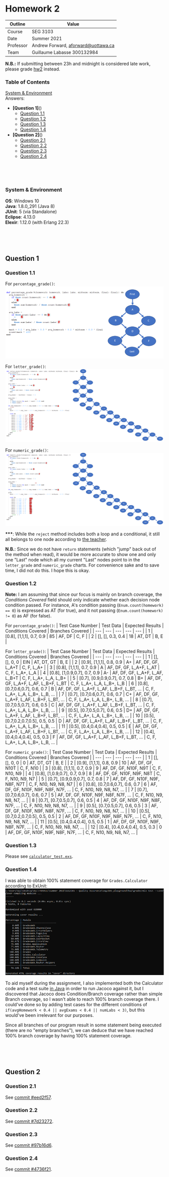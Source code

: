 # Homework 2

| Outline | Value |
| --- | --- |
| Course | SEG 3103 |
| Date | Summer 2021 |
| Professor | Andrew Forward, aforward@uottawa.ca |
| Team | Guillaume Labasse 300132984 |

**N.B.:** If submitting between 23h and midnight is considered late work, please grade [hw2](https://github.com/Guy-L/seg3103_playground/tree/master/hw2) instead.

### Table of Contents  
[System & Environment](#system--environment)  
Answers:
* **[Question 1]**()  
	* [Question 1.1]()
	* [Question 1.2]()
	* [Question 1.3]()
	* [Question 1.4]()
* **[Question 2]**()  
	* [Question 2.1]()
	* [Question 2.2]()
	* [Question 2.3]()
	* [Question 2.4]()

<br><br><br>

### System & Environment

**OS**: Windows 10<br>
**Java**: 1.8.0_291 (Java 8)<br>
**JUnit**: 5 (via Standalone)<br>
**Eclipse**: 4.13.0<br>
**Elexir**: 1.12.0 (with Erlang 22.3)

<br><br><br>

## Question 1

### Question 1.1
For `percentage_grade()`:
![Simplified flowchart, percent_grade](assets/scfg_percent.png)

For `letter_grade()`:
![Simplified flowchart, letter_grade](assets/scfg_letter.png)

For `numeric_grade()`:
![Simplified flowchart, numeric_grade](assets/scfg_num.png)

**\*\*\***: While the `reject` method includes both a loop and a conditional, it still all belongs to one node according to [the teacher](https://piazza.com/class/knxg0zgsce5jp?cid=206). 

**N.B.**: Since we do not have `return` statements (which "jump" back out of the method when read), it would be more accurate to show one and only one "Last" node which all my current "Last" nodes point to in the `letter_grade` and `numeric_grade` charts. For convenience sake and to save time, I did not do this. I hope this is okay.

### Question 1.2
**Note:** I am assuming that since our focus is mainly on branch coverage, the *Conditions Covered* field should only indicate whether each decision node condition passed. For instance, A's condition passing (`Enum.count(homework) == 0`) is expressed as AT (for true), and it not passing (`Enum.count(homework) != 0`) as AF (for false).

For `percentage_grade()`:
| Test Case Number | Test Data | Expected Results | Conditions Covered | Branches Covered |
| --- | --- | --- | --- | --- |
| 1 | [0.8], [1,1,1], 0.7, 0.9 | 85 | AF, DF | C, F |
| 2 | [], [], 0.3, 0.4 | 18 | AT, DT | B, E |

For `letter_grade()`:
| Test Case Number | Test Data | Expected Results | Conditions Covered | Branches Covered |
| --- | --- | --- | --- | --- |
| 1 |  [], [], 0, 0 | EIN                      | AT, DT, GT | B, E |
| 2 |  [0.9], [1,1,1], 0.8, 0.9 | A+           | AF, DF, GF, L_A+T | C, F, L_A+ |
| 3 |  [0.8], [1,1,1], 0.7, 0.9 | A            | AF, DF, GF, L_A+F, L_AT | C, F, L_A+, L_A |
| 4 |  [0.8], [1,0.9,0.7], 0.7, 0.9 | A-       | AF, DF, GF, L_A+F, L_AF, L_B+T | C, F, L_A+, L_A, L_B+ |
| 5 |  [0.7], [0.9,0.9,0.7], 0.7, 0.8 | B+     | AF, DF, GF, L_A+F, L_AF, L_B+F, L_BT | C, F, L_A+, L_A, L_B+, L_B |
| 6 |  [0.8], [0.7,0.6,0.7], 0.6, 0.7 | B      | AF, DF, GF, L_A+F, L_AF, L_B+F, L_BT, ... | C, F, L_A+, L_A, L_B+, L_B, ... |
| 7 |  [0.7], [0.7,0.6,0.7], 0.6, 0.7 | C+     | AF, DF, GF, L_A+F, L_AF, L_B+F, L_BT, ... | C, F, L_A+, L_A, L_B+, L_B, ... |
| 8 |  [0.7], [0.7,0.5,0.7], 0.6, 0.5 | C      | AF, DF, GF, L_A+F, L_AF, L_B+F, L_BT, ... | C, F, L_A+, L_A, L_B+, L_B, ... |
| 9 |  [0.5], [0.7,0.5,0.7], 0.6, 0.5 | D+     | AF, DF, GF, L_A+F, L_AF, L_B+F, L_BT, ... | C, F, L_A+, L_A, L_B+, L_B, ... |
| 10 | [0.5], [0.7,0.2,0.7,0.5], 0.5, 0.5 | D  | AF, DF, GF, L_A+F, L_AF, L_B+F, L_BT, ... | C, F, L_A+, L_A, L_B+, L_B, ... |
| 11 | [0.5], [0.4,0.4,0.4], 0.5, 0.5 | E      | AF, DF, GF, L_A+F, L_AF, L_B+F, L_BT, ... | C, F, L_A+, L_A, L_B+, L_B, ... |
| 12 | [0.4], [0.4,0.4,0.4], 0.5, 0.3 | F      | AF, DF, GF, L_A+F, L_AF, L_B+F, L_BT, ... | C, F, L_A+, L_A, L_B+, L_B, ... |

For `numeric_grade()`:
| Test Case Number | Test Data | Expected Results | Conditions Covered | Branches Covered |
| --- | --- | --- | --- | --- |
| 1 |  [], [], 0, 0 | 0                        | AT, DT, GT | B, E |
| 2 |  [0.9], [1,1,1], 0.8, 0.9 | 10           | AF, DF, GF, N10T | C, F, N10 |
| 3 |  [0.8], [1,1,1], 0.7, 0.9 | 9            | AF, DF, GF, N10F, N9T | C, F, N10, N9 |
| 4 |  [0.8], [1,0.9,0.7], 0.7, 0.9 | 8        | AF, DF, GF, N10F, N9F, N8T | C, F, N10, N9, N7 |
| 5 |  [0.7], [0.9,0.9,0.7], 0.7, 0.8 | 7      | AF, DF, GF, N10F, N9F, N8F, N7T | C, F, N10, N9, N8, N7 |
| 6 |  [0.8], [0.7,0.6,0.7], 0.6, 0.7 | 6      | AF, DF, GF, N10F, N9F, N8F, N7F, ... | C, F, N10, N9, N8, N7, ... |
| 7 |  [0.7], [0.7,0.6,0.7], 0.6, 0.7 | 5      | AF, DF, GF, N10F, N9F, N8F, N7F, ... | C, F, N10, N9, N8, N7, ... |
| 8 |  [0.7], [0.7,0.5,0.7], 0.6, 0.5 | 4      | AF, DF, GF, N10F, N9F, N8F, N7F, ... | C, F, N10, N9, N8, N7, ... |
| 9 |  [0.5], [0.7,0.5,0.7], 0.6, 0.5 | 3      | AF, DF, GF, N10F, N9F, N8F, N7F, ... | C, F, N10, N9, N8, N7, ... |
| 10 | [0.5], [0.7,0.2,0.7,0.5], 0.5, 0.5 | 2  | AF, DF, GF, N10F, N9F, N8F, N7F, ... | C, F, N10, N9, N8, N7, ... |
| 11 | [0.5], [0.4,0.4,0.4], 0.5, 0.5 | 1      | AF, DF, GF, N10F, N9F, N8F, N7F, ... | C, F, N10, N9, N8, N7, ... |
| 12 | [0.4], [0.4,0.4,0.4], 0.5, 0.3 | 0      | AF, DF, GF, N10F, N9F, N8F, N7F, ... | C, F, N10, N9, N8, N7, ... |

### Question 1.3
Please see [`calculator_test.exs`](https://github.com/Guy-L/seg3103_playground/blob/master/hw2/grades/test/grades/calculator_test.exs).

### Question 1.4
I was able to obtain 100% statement coverage for `Grades.Calculator` according to ExUnit:
![Coverage](assets/coverage.png)

To aid myself during the assignment, I also implemented both the Calculator code and a test suite [in Java](https://github.com/Guy-L/seg3103_playground/blob/master/hw2/grades_java%20(optional)/test/CalculatorTest.java) in order to run Jacoco against it, but I discovered that Jacoco does Condition/Branch coverage rather than simple Branch coverage, so I wasn't able to reach 100% branch coverage there. I could've done so by adding test cases for the different conditions of `if(avgHomework < 0.4 || avgExams < 0.4 || numLabs < 3)`, but this would've been irrelevant for our purposes.

Since all branches of our program result in some statement being executed (there are no "empty branches"), we can deduce that we have reached 100% branch coverage by having 100% statement coverage.


<br><br><br>

## Question 2

### Question 2.1
See [commit #eed2f57](https://github.com/Guy-L/seg3103_playground/commit/eed2f578fc8ee05f22ca4fb2989cc47b37356bca).

### Question 2.2
See [commit #7d23272](https://github.com/Guy-L/seg3103_playground/commit/7d232727c8942ca472bfcaccedaff34f10ff1c9f).

### Question 2.3
See [commit #97b16d6](https://github.com/Guy-L/seg3103_playground/commit/97b16d6866ba6ff76981c7159b24c68aba5d0cc3).

### Question 2.4
See [commit #4736f21](https://github.com/Guy-L/seg3103_playground/commit/4736f21098d31c1761e7330a8646f61fc3dcddfc).
